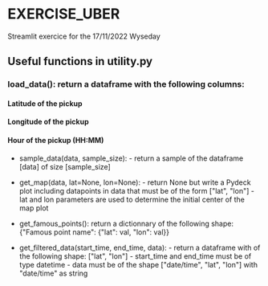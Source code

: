 # EXERCISE_UBER
Streamlit exercice for the 17/11/2022 Wyseday


## Useful functions in utility.py

### load_data(): return a dataframe with the following columns: 

#### Latitude of the pickup
#### Longitude of the pickup
#### Hour of the pickup (HH:MM)
                                                              
- sample_data(data, sample_size): - return a sample of the dataframe [data] of size [sample_size]

- get_map(data, lat=None, lon=None): - return None but write a Pydeck plot including datapoints in data that must be of the form ["lat", "lon"]
                                     - lat and lon parameters are used to determine the initial center of the map plot
                                     
- get_famous_points(): return a dictionnary of the following shape: {"Famous point name": {"lat": val, "lon": val}}

- get_filtered_data(start_time, end_time, data): - return a dataframe with of the following shape: ["lat", "lon"]
                                                 - start_time and end_time must be of type datetime
                                                 - data must be of the shape ["date/time", "lat", "lon"] with "date/time" as string
                                           
